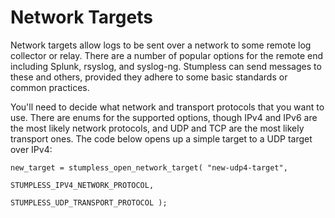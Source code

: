 # Network Targets

Network targets allow logs to be sent over a network to some remote log collector or relay. There are a number of popular options for the remote end including Splunk, rsyslog, and syslog-ng. Stumpless can send messages to these and others, provided they adhere to some basic standards or common practices.

You'll need to decide what network and transport protocols that you want to use. There are enums for the supported options, though IPv4 and IPv6 are the most likely network protocols, and UDP and TCP are the most likely transport ones. The code below opens up a simple target to a UDP target over IPv4:

    new_target = stumpless_open_network_target( "new-udp4-target",
                                                STUMPLESS_IPV4_NETWORK_PROTOCOL,
                                                STUMPLESS_UDP_TRANSPORT_PROTOCOL );
